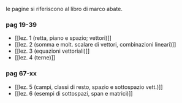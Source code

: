 le pagine si riferiscono al libro di marco abate.
### pag 19-39
* [[lez. 1 (retta, piano e spazio; vettori)]]
* [[lez. 2 (somma e molt. scalare di vettori, combinazioni lineari)]]
* [[lez. 3 (equazioni vettoriali)]]
* [[lez. 4 (terne)]]

### pag 67-xx
* [[lez. 5 (campi, classi di resto, spazio e sottospazio vett.)]]
* [[lez. 6 (esempi di sottospazi, span e matrici)]]